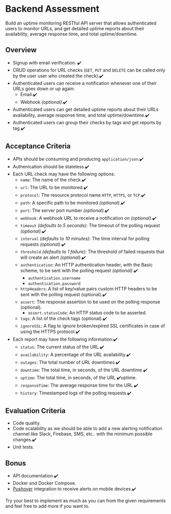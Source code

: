 # Backend Assessment

Build an uptime monitoring RESTful API server that allows authenticated users to monitor URLs, and get detailed uptime reports about their availability, average response time, and total uptime/downtime.

## Overview

- Signup with email verification. ✔️
- CRUD operations for URL checks (`GET`, `PUT` and `DELETE` can be called only by the user user who created the check).✔️
- Authenticated users can receive a notification whenever one of their URLs goes down or up again:
  - Email.✔️
  - Webhook _(optional)_.✔️
- Authenticated users can get detailed uptime reports about their URLs availability, average response time, and total uptime/downtime.✔️
- Authenticated users can group their checks by tags and get reports by tag.✔️

## Acceptance Criteria

- APIs should be consuming and producing `application/json`.✔️
- Authenication should be stateless.✔️
- Each URL check may have the following options:
  - `name`: The name of the check.✔️
  - `url`: The URL to be monitored.✔️
  - `protocol`: The resource protocol name `HTTP`, `HTTPS`, or `TCP`.✔️
  - `path`: A specific path to be monitored _(optional)_.✔️
  - `port`: The server port number _(optional)_.✔️
  - `webhook`: A webhook URL to receive a notification on _(optional)_.✔️
  - `timeout` _(defaults to 5 seconds)_: The timeout of the polling request _(optional)_.✔️
  - `interval` _(defaults to 10 minutes)_: The time interval for polling requests _(optional)_.✔️
  - `threshold` _(defaults to 1 failure)_: The threshold of failed requests that will create an alert _(optional)_.✔️
  - `authentication`: An HTTP authentication header, with the Basic scheme, to be sent with the polling request _(optional)_.✔️
    - `authentication.username`
    - `authentication.password`
  - `httpHeaders`: A list of key/value pairs custom HTTP headers to be sent with the polling request (optional).✔️
  - `assert`: The response assertion to be used on the polling response (optional).
    - `assert.statusCode`: An HTTP status code to be asserted.
  - `tags`: A list of the check tags (optional).✔️
  - `ignoreSSL`: A flag to ignore broken/expired SSL certificates in case of using the HTTPS protocol.✔️
- Each report may have the following information:✔️
  - `status`: The current status of the URL.✔️
  - `availability`: A percentage of the URL availability.✔️
  - `outages`: The total number of URL downtimes.✔️
  - `downtime`: The total time, in seconds, of the URL downtime.✔️
  - `uptime`: The total time, in seconds, of the URL ✔️uptime.
  - `responseTime`: The average response time for the URL.✔️
  - `history`: Timestamped logs of the polling requests.✔️

## Evaluation Criteria

- Code quality.
- Code scalability as we should be able to add a new alerting notification channel like Slack, Firebase, SMS, etc.. with the minimum possible changes.✔️
- Unit tests.

## Bonus

- API documentation.✔️
- Docker and Docker Compose.
- [Pushover](https://pushover.net/) integration to receive alerts on mobile devices.✔️

Try your best to implement as much as you can from the given requirements and feel free to add more if you want to.
